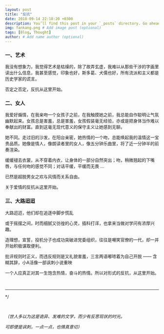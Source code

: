 ```yaml
---
layout: post
title: "反抗"
date: 2018-09-14 22:18:20 +0300
description: You’ll find this post in your `_posts` directory. Go ahead and edit it and re-build the site to see your changes. # Add post description (optional)
img: fankang.png # Add image post (optional)
tags: [Blog, Thought]
author: # Add name author (optional)
---
```




### 一、艺术

我没有想象力，我觉得艺术是枯燥的，除了故弄玄虚，我难以从那些干涉的字画里读出什么信息，我甚至感觉，印象也好，斯多葛、犬儒也好，所有流派和主义都是历史学家的谎言。

否定之否定，反抗从这里开始。





### 二、女人

我爱好煽情，在我亲吻一个女孩子之前，在我触摸她之前，我总能自作聪明让气氛幽默起来。女孩总是害羞，总是害羞，女孩假装毫无经验，亦或是把身体当作难以奉献出的财富。直到这毫无现代意义的保守主义让她感到无聊。

她不同。走过旧的沙发，在阳台亲密，她热情的一个吻，总能唤起我的温情这一宝贵品质。她像是情人，像朗读者里的女人，像五分钟乐曲里，将了近一分钟半的前奏渲染。

缓缓褪去衣裳，从不穿着内衣，让身体的一部分自然突出；吻，稍微翘起的下嘴唇，与任何吻的感觉不同；对话平缓，平缓而无畏 ...

已然是超脱男女之欢与风情而关系自由。

关于爱情的反抗从这里开始。





### 三、大路迢迢

大路迢迢，他们却在追逐中脚步慌乱

或于摇摆之间，时而细腻又彷徨的心灵，插科打诨，也拿来当做对学问有浓厚兴趣。

造理想，宣誓，投机分子也成功突破进党委组织，往往是嘲笑官僚的一代，却一并开始积极谋取便利。

批评规则时正义，而违反规则是又礼貌害羞，三言两语嘟哝着为自己开脱 —— 含糊其辞，小A活像一部讽刺小说重映



一个人应真正对其一生饱含热情，奋斗的热情。所以对形式的反抗，从这里开始。



<br>

***


*/
<br>


<br>



*（世人多以为这是诡异、发难的文学，而少有反思现状的时光。*

*可即便是讽刺，一点一点，也情真意切）*







